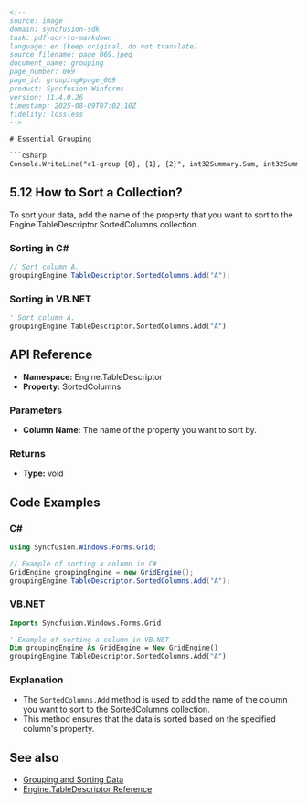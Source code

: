 ```html
<!--
source: image
domain: syncfusion-sdk
task: pdf-ocr-to-markdown
language: en (keep original; do not translate)
source_filename: page_069.jpeg
document_name: grouping
page_number: 069
page_id: grouping#page_069
product: Syncfusion Winforms
version: 11.4.0.26
timestamp: 2025-08-09T07:02:10Z
fidelity: lossless
-->

# Essential Grouping

```csharp
Console.WriteLine("c1-group {0}, {1}, {2}", int32Summary.Sum, int32Summary.Average, int32Summary.Maximum)
```

## 5.12 How to Sort a Collection?

To sort your data, add the name of the property that you want to sort to the Engine.TableDescriptor.SortedColumns collection.

### Sorting in C#

```csharp
// Sort column A.
groupingEngine.TableDescriptor.SortedColumns.Add("A");
```

### Sorting in VB.NET

```vb
' Sort column A.
groupingEngine.TableDescriptor.SortedColumns.Add("A")
```

## API Reference

- **Namespace:** Engine.TableDescriptor
- **Property:** SortedColumns

### Parameters

- **Column Name:** The name of the property you want to sort by.

### Returns

- **Type:** void

## Code Examples

### C#

```csharp
using Syncfusion.Windows.Forms.Grid;

// Example of sorting a column in C#
GridEngine groupingEngine = new GridEngine();
groupingEngine.TableDescriptor.SortedColumns.Add("A");
```

### VB.NET

```vb
Imports Syncfusion.Windows.Forms.Grid

' Example of sorting a column in VB.NET
Dim groupingEngine As GridEngine = New GridEngine()
groupingEngine.TableDescriptor.SortedColumns.Add("A")
```

### Explanation

- The `SortedColumns.Add` method is used to add the name of the column you want to sort to the SortedColumns collection.
- This method ensures that the data is sorted based on the specified column's property.

## See also

- [Grouping and Sorting Data](#)
- [Engine.TableDescriptor Reference](#)

<!-- tags: [grouping, sorting, columns, engine.tabledescriptor, csharp, vb.net, version: 11.4.0.26] keywords: [sort, collection, property, add, column, engine, tabledescriptor, sortedcolumns] -->
```